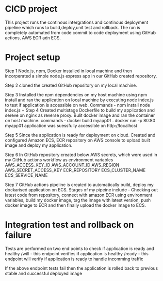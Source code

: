 # CICD project

This project runs the continous intergrations and continous deployment pipeline which runs to build,deploy,unit test and rollback. The run is completely automated from code commit to code deployment using GitHub actions, AWS ECR adn ECS.

# Project setup

Step 1
Node.js, npm, Docker installed in local machine and then incorperated a simple node.js express app in our GitHub created repository.

Step 2
cloned the created GitHub repository on my local machine.

Step 3
Installed the npm dependencies on my host machine using npm install and ran the application on local machine by executing node index.js to test if application is accessible on web.
Commands - npm install
           node index.js
+
Step 4 
Created multistage Dockerfile to build my application and sereve on nginx as reverse proxy. Bulit docker image and ran the container on host machine.
commands - docker build myapp01 .
           docker run -p 80:80 myapp01
           application was suessfully accessible on http://localhost

Step 5 
Since the application is ready for deployment on cloud. 
Created and configured Amazon ECS, ECR repository on AWS console to upload built image and deploy my application.

Step 6 
In GitHub repository created below AWS secrets, which were used in my GitHub actions workflow as environment variables
AWS_ACCESS_KEY_ID
AWS_ACCOUNT_ID
AWS_REGION
AWS_SECRET_ACCESS_KEY
ECR_REPOSITORY
ECS_CLUSTER_NAME
ECS_SERVICE_NAME

Step 7 
GitHub actions pipeline is created to automatically build, deploy my dockarised application on ECS.
Stages of my pipeine include - Checking out latest code from repository, connect with amazon ECR using environment variables, build my docker image, tag the image with latest version, push docker image to ECR and then finally upload the docker image to ECS. 

# Integration test and rollback on failure
Tests are performed on two end points to check if application is ready and healthy
/will - this endpoint verifies if application is healthy
/ready - this endpoint will verify if application is ready to handle incomming traffic

If the above endpoint tests fail then the application is rolled back to previous stable and successful deployed image

